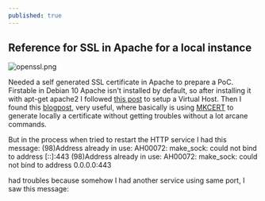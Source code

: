 ```yaml
---
published: true
---
```

## Reference for SSL in Apache for a local instance

![openssl.png]({{site.baseurl}}/_posts/openssl.png)

Needed a self generated SSL certificate in Apache to prepare a PoC. Firstable in Debian 10 Apache isn't installed by default, so after installing it with apt-get apache2 I followed [this post](https://web.archive.org/web/20200607175202/https://www.ostechnix.com/configure-apache-virtual-hosts-ubuntu-part-1/ "Setting up virtualhosts") to setup a Virtual Host. Then I found this [blogpost](https://web.archive.org/web/20200606214103/https://kifarunix.com/how-to-create-self-signed-ssl-certificate-with-mkcert-on-ubuntu-18-04/), very useful, where basically is using [MKCERT](https://github.com/FiloSottile/mkcert) to generate locally a certificate without getting troubles without a lot arcane commands.  

But in the process when tried to restart the HTTP service I had this message:
(98)Address already in use: AH00072: make_sock: could not bind to address [::]:443
(98)Address already in use: AH00072: make_sock: could not bind to address 0.0.0.0:443

had troubles because somehow I had another service using same port, I saw this message:

